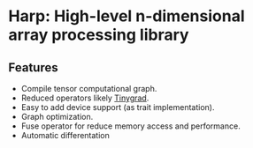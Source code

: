 # Harp: High-level n-dimensional array processing library
## Features
- Compile tensor computational graph.
- Reduced operators likely [Tinygrad](https://github.com/tinygrad/tinygrad/tree/master).
- Easy to add device support (as trait implementation).
- Graph optimization.
- Fuse operator for reduce memory access and performance.
- Automatic differentation